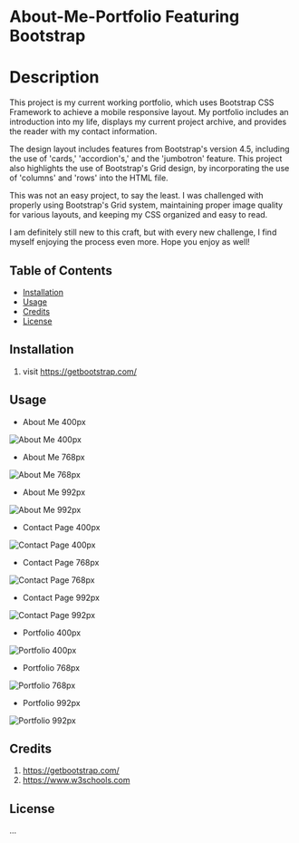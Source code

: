 # About-Me-Portfolio Featuring Bootstrap
# Description

This project is my current working portfolio, which uses Bootstrap CSS Framework to achieve a mobile responsive layout. My portfolio includes an introduction into my life, displays my current project archive, and provides the reader with my contact information. 

The design layout includes features from Bootstrap's version 4.5, including the use of 'cards,' 'accordion's,' and the 'jumbotron' feature. This project also highlights the use of Bootstrap's Grid design, by incorporating the use of 'columns' and 'rows' into the HTML file. 

This was not an easy project, to say the least. I was challenged with properly using Bootstrap's Grid system, maintaining proper image quality for various layouts, and keeping my CSS organized and easy to read. 

I am definitely still new to this craft, but with every new challenge, I find myself enjoying the process even more. Hope you enjoy as well!

## Table of Contents
 * [Installation](#Installation) 
 * [Usage](#Usage)
 * [Credits](#Credits)
 * [License](#License)

## Installation

1. visit https://getbootstrap.com/ 

## Usage
* About Me 400px

![About Me 400px](Assets/images/portfolioimages/AboutMe-400.png)

* About Me 768px

![About Me 768px](Assets/images/portfolioimages/AboutMe-768.png)

* About Me 992px

![About Me 992px](Assets/images/portfolioimages/AboutMe-992.png)

* Contact Page 400px

![Contact Page 400px](Assets/images/portfolioimages/Contact-Page-400.png)

* Contact Page 768px

![Contact Page 768px](Assets/images/portfolioimages/Contact-Page-768.png)

* Contact Page 992px

![Contact Page 992px](Assets/images/portfolioimages/Contact-Page-992.png)

* Portfolio 400px

![Portfolio 400px](Assets/images/portfolioimages/Portfolio-400.png)

* Portfolio 768px

![Portfolio 768px](Assets/images/portfolioimages/Portfolio-768.png)

* Portfolio 992px

![Portfolio 992px](Assets/images/portfolioimages/Portfolio-992.png)

## Credits
1. https://getbootstrap.com/
2. https://www.w3schools.com

## License
...